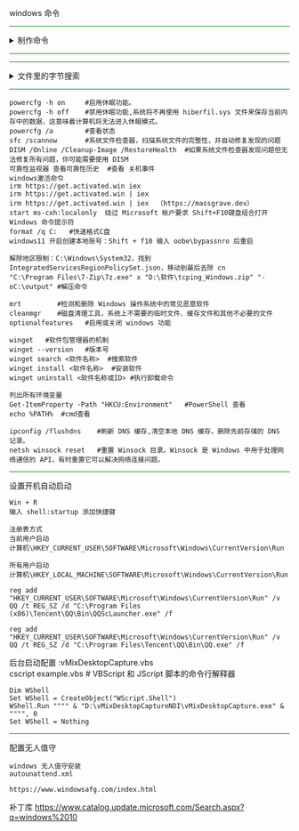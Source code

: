windows 命令

<hr style="border: none; height: 1px; background-color: green;">
<details>
  <summary>制作命令</summary>

  
在 `C:\Windows\System32` 中新建一个 `pcmd.bat` 并在里面写 上下面的内容
```
@echo off
powershell %*

```
这样在运行中输入`pcmd` 就 运行 PowerShell 了
</details>

<hr style="border: none; height: 1px; background-color: green;">

<hr style="border: none; height: 1px; background-color: green;">
<details>
  <summary>文件里的字节搜索</summary>

  
PowerShell 命令
```
Get-ChildItem -Path "D:\wow\_classic_\Interface\AddOns\ZygorGuidesViewer\*" -File -Recurse | Select-String -Pattern "七天免费"

```

CMD命令 (中文字节不兼容）
```
findstr /S /M /C:"七天免费" "D:\wow\_classic_\Interface\AddOns\ZygorGuidesViewer\*" /F:U

```
</details>

<hr style="border: none; height: 1px; background-color: green;">

```
powercfg -h on     #启用休眠功能。
powercfg -h off    #禁用休眠功能,系统将不再使用 hiberfil.sys 文件来保存当前内存中的数据，这意味着计算机将无法进入休眠模式。
powercfg /a        #查看状态
sfc /scannow       #系统文件检查器，扫描系统文件的完整性，并自动修复发现的问题
DISM /Online /Cleanup-Image /RestoreHealth  #如果系统文件检查器发现问题但无法修复所有问题，你可能需要使用 DISM
可靠性监视器 查看可靠性历史  #查看 关机事件
windows激活命令
irm https://get.activated.win iex
irm https://get.activated.win | iex
irm https://get.activated.win | iex  （https://massgrave.dev）
start ms-cxh:localonly  绕过 Microsoft 帐户要求 Shift+F10键盘组合打开 Windows 命令提示符
format /q C:   #快速格式C盘
windows11 开启创建本地账号：Shift + f10 输入 oobe\bypassnro 后重启

解除地区限制：C:\Windows\System32，找到 IntegratedServicesRegionPolicySet.json，移动到最后去除 cn
"C:\Program Files\7-Zip\7z.exe" x "D:\软件\tcping_Windows.zip" "-oC:\output" #解压命令

mrt         #检测和删除 Windows 操作系统中的常见恶意软件
cleanmgr    #磁盘清理工具，系统上不需要的临时文件、缓存文件和其他不必要的文件
optionalfeatures   #启用或关闭 windows 功能

winget   #软件包管理器的机制
winget --version   #版本号
winget search <软件名称>  #搜索软件
winget install <软件名称>  #安装软件
winget uninstall <软件名称或ID> #执行卸载命令

列出所有环境变量
Get-ItemProperty -Path "HKCU:Environment"   #PowerShell 查看
echo %PATH%  #cmd查看

ipconfig /flushdns    #刷新 DNS 缓存,清空本地 DNS 缓存，删除先前存储的 DNS 记录。
netsh winsock reset   #重置 Winsock 目录。Winsock 是 Windows 中用于处理网络通信的 API，有时重置它可以解决网络连接问题。

```
<hr style="border: none; height: 1px; background-color: green;">

设置开机自动启动
```
Win + R
输入 shell:startup 添加快捷键

注册表方式
当前用户启动
计算机\HKEY_CURRENT_USER\SOFTWARE\Microsoft\Windows\CurrentVersion\Run

所有用户启动
计算机\HKEY_LOCAL_MACHINE\SOFTWARE\Microsoft\Windows\CurrentVersion\Run

reg add "HKEY_CURRENT_USER\SOFTWARE\Microsoft\Windows\CurrentVersion\Run" /v QQ /t REG_SZ /d "C:\Program Files (x86)\Tencent\QQ\Bin\QQScLauncher.exe" /f

reg add "HKEY_CURRENT_USER\SOFTWARE\Microsoft\Windows\CurrentVersion\Run" /v QQ /t REG_SZ /d "C:\Program Files\Tencent\QQ\Bin\QQ.exe" /f

```

后台启动配置 :vMixDesktopCapture.vbs
<br>
cscript example.vbs  # VBScript 和 JScript 脚本的命令行解释器
```
Dim WShell
Set WShell = CreateObject("WScript.Shell")
WShell.Run """" & "D:\vMixDesktopCaptureNDI\vMixDesktopCapture.exe" & """", 0
Set WShell = Nothing
```
<hr style="border: none; height: 1px; background-color: green;">

配置无人值守
```
windows 无人值守安装
autounattend.xml 

https://www.windowsafg.com/index.html
```
补丁库
https://www.catalog.update.microsoft.com/Search.aspx?q=windows%2010
